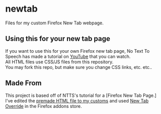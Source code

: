 # newtab
Files for my custom Firefox New Tab webpage.

## Using this for your new tab page
If you want to use this for your own Firefox new tab page, No Text To Speech has made a tutorial on [YouTube](https://www.youtube.com/watch?v=Hb0p-TxgZzs) that you can watch.<br>
All HTML files use CSS/JS files from this repository.<br>
You may fork this repo, but make sure you change CSS links, etc. etc..

## Made From
This project is based off of NTTS's tutorial for a [Firefox New Tab Page.] I've edited the [premade HTML file to my customs](https://gitlab.com/vallode/startpage-example/-/blob/master/index.html) and used [New Tab Override](https://addons.mozilla.org/en-GB/firefox/addon/new-tab-override/) in the Firefox addons store.
